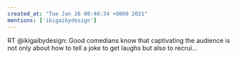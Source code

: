```yaml
---
created_at: "Tue Jan 26 00:40:34 +0000 2021"
mentions: ['ikigaibydesign']
---
```


RT @ikigaibydesign: Good comedians know that captivating the audience is not only about how to tell a joke to get laughs but also to recrui…